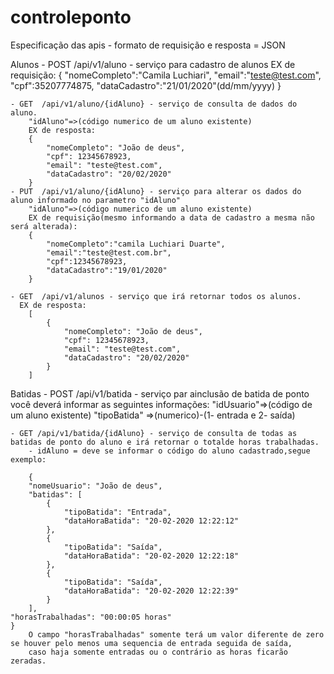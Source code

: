 # controleponto

Especificação das apis
	- formato de requisição e resposta  = JSON

Alunos
	- POST /api/v1/aluno - serviço para cadastro de alunos
		EX de requisição:
		{
			"nomeCompleto":"Camila Luchiari",
			"email":"teste@test.com",
			"cpf":35207774875,
			"dataCadastro":"21/01/2020"(dd/mm/yyyy)
		}
		
	- GET  /api/v1/aluno/{idAluno} - serviço de consulta de dados do aluno.
		"idAluno"=>(código numerico de um aluno existente)
		EX de resposta:
		{
	        "nomeCompleto": "João de deus",
	        "cpf": 12345678923,
	        "email": "teste@test.com",
	        "dataCadastro": "20/02/2020"
	    }	
	- PUT  /api/v1/aluno/{idAluno} - serviço para alterar os dados do aluno informado no parametro "idAluno"
		"idAluno"=>(código numerico de um aluno existente)
		EX de requisição(mesmo informando a data de cadastro a mesma não será alterada):
		{
			"nomeCompleto":"camila Luchiari Duarte",
			"email":"teste@test.com.br",
			"cpf":12345678923,
			"dataCadastro":"19/01/2020"
		}
	
	- GET  /api/v1/alunos - serviço que irá retornar todos os alunos.
	  EX de resposta:
		[
	    	{
		        "nomeCompleto": "João de deus",
		        "cpf": 12345678923,
		        "email": "teste@test.com",
		        "dataCadastro": "20/02/2020"
	    	}
	    ]

Batidas
	- POST /api/v1/batida - serviço par ainclusão de batida de ponto
		você deverá informar as seguintes informações:
		"idUsuario"=>(código de um aluno existente)
		"tipoBatida" =>(numerico)-(1- entrada e 2- saída)

	
	- GET /api/v1/batida/{idAluno} - serviço de consulta de todas as batidas de ponto do aluno e irá retornar o totalde horas trabalhadas.
		- idAluno = deve se informar o código do aluno cadastrado,segue exemplo:
		
		{
	    "nomeUsuario": "João de deus",
	    "batidas": [
	        {
	            "tipoBatida": "Entrada",
	            "dataHoraBatida": "20-02-2020 12:22:12"
	        },
	        {
	            "tipoBatida": "Saída",
	            "dataHoraBatida": "20-02-2020 12:22:18"
	        },
	        {
	            "tipoBatida": "Saída",
	            "dataHoraBatida": "20-02-2020 12:22:39"
	        }
	    ],
    "horasTrabalhadas": "00:00:05 horas"
	} 
		O campo "horasTrabalhadas" somente terá um valor diferente de zero se houver pelo menos uma sequencia de entrada seguida de saída, 
		caso haja somente entradas ou o contrário as horas ficarão zeradas.